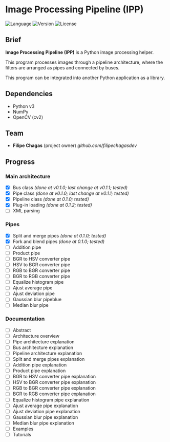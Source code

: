 # Image Processing Pipeline (IPP)

![Language](https://img.shields.io/badge/Language-Python3-blue)
![Version](https://img.shields.io/badge/Version-v0.1.2-green)
![License](https://img.shields.io/badge/License-MIT-red)

## Brief
**Image Processing Pipeline (IPP)** is a Python image processing helper.

This program processes images through a pipeline architecture, where the filters are arranged as pipes and connected by buses.

This program can be integrated into another Python application as a library.

## Dependencies
* Python v3
* NumPy
* OpenCV (cv2)

## Team
* **Filipe Chagas** (project owner) *github.com/filipechagasdev*
  
## Progress

### Main architecture
* [x] Bus class *(done at v0.1.0; last change at v0.1.1; tested)*
* [x] Pipe class *(done at v0.1.0; last change at v0.1.1; tested)*
* [x] Pipeline class *(done at 0.1.0; tested)*
* [x] Plug-in loading *(done at 0.1.2; tested)*
* [ ] XML parsing

### Pipes
* [x] Split and merge pipes *(done at 0.1.0; tested)*
* [x] Fork and blend pipes *(done at 0.1.0; tested)*    
* [ ] Addition pipe
* [ ] Product pipe
* [ ] BGR to HSV converter pipe
* [ ] HSV to BGR converter pipe
* [ ] RGB to BGR converter pipe
* [ ] BGR to RGB converter pipe
* [ ] Equalize histogram pipe
* [ ] Ajust average pipe
* [ ] Ajust deviation pipe
* [ ] Gaussian blur pipeblue
* [ ] Median blur pipe

### Documentation
* [ ] Abstract
* [ ] Architecture overview
* [ ] Pipe architecture explanation
* [ ] Bus architecture explanation
* [ ] Pipeline architecture explanation
* [ ] Split and merge pipes explanation    
* [ ] Addition pipe explanation
* [ ] Product pipe explanation
* [ ] BGR to HSV converter pipe explanation
* [ ] HSV to BGR converter pipe explanation
* [ ] RGB to BGR converter pipe explanation
* [ ] BGR to RGB converter pipe explanation
* [ ] Equalize histogram pipe explanation
* [ ] Ajust average pipe explanation
* [ ] Ajust deviation pipe explanation
* [ ] Gaussian blur pipe explanation
* [ ] Median blur pipe explanation
* [ ] Examples
* [ ] Tutorials
